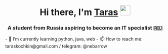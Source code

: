 <h1 align="center">Hi there, I'm <a href="https://daniilshat.ru/" target="_blank">Taras</a> 
<img src="https://github.com/blackcater/blackcater/raw/main/images/Hi.gif" height="32"/></h1>
<h3 align="center">A student from Russia aspiring to become an IT specialist 🇷🇺</h3>
- 🌱 I’m currently learning python, java, web
- 📫 How to reach me: taraskochkin@gmail.com / telegram: @nebarrow
<!--

**nebarrow/nebarrow** is a ✨ _special_ ✨ repository because its `README.md` (this file) appears on your GitHub profile.

Here are some ideas to get you started:


-->
